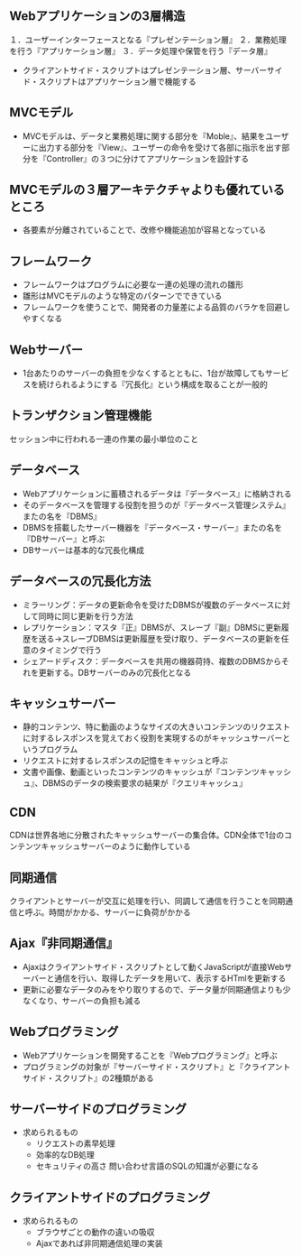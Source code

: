 ## Webアプリケーションの3層構造
１．ユーザーインターフェースとなる『プレゼンテーション層』
２．業務処理を行う『アプリケーション層』
３．データ処理や保管を行う『データ層』
- クライアントサイド・スクリプトはプレゼンテーション層、サーバーサイド・スクリプトはアプリケーション層で機能する

## MVCモデル
- MVCモデルは、データと業務処理に関する部分を『Moble』、結果をユーザーに出力する部分を『View』、ユーザーの命令を受けて各部に指示を出す部分を『Controller』の３つに分けてアプリケーションを設計する

## MVCモデルの３層アーキテクチャよりも優れているところ
- 各要素が分離されていることで、改修や機能追加が容易となっている

## フレームワーク
- フレームワークはプログラムに必要な一連の処理の流れの雛形
- 雛形はMVCモデルのような特定のパターンでできている
- フレームワークを使うことで、開発者の力量差による品質のバラケを回避しやすくなる
## Webサーバー
- 1台あたりのサーバーの負担を少なくするとともに、1台が故障してもサービスを続けられるようにする『冗長化』という構成を取ることが一般的

## トランザクション管理機能
セッション中に行われる一連の作業の最小単位のこと

## データベース
- Webアプリケーションに蓄積されるデータは『データベース』に格納される
- そのデータベースを管理する役割を担うのが『データベース管理システム』またの名を『DBMS』
- DBMSを搭載したサーバー機器を『データベース・サーバー』またの名を『DBサーバー』と呼ぶ
- DBサーバーは基本的な冗長化構成

## データベースの冗長化方法
- ミラーリング：データの更新命令を受けたDBMSが複数のデータベースに対して同時に同じ更新を行う方法
- レプリケーション：マスタ『正』DBMSが、スレーブ『副』DBMSに更新履歴を送る→スレーブDBMSは更新履歴を受け取り、データベースの更新を任意のタイミングで行う
- シェアードディスク：データベースを共用の機器荷持、複数のDBMSからそれを更新する。DBサーバーのみの冗長化となる

## キャッシュサーバー
- 静的コンテンツ、特に動画のようなサイズの大きいコンテンツのリクエストに対するレスポンスを覚えておく役割を実現するのがキャッシュサーバーというプログラム
- リクエストに対するレスポンスの記憶をキャッシュと呼ぶ
- 文書や画像、動画といったコンテンツのキャッシュが『コンテンツキャッシュ』、DBMSのデータの検索要求の結果が『クエリキャッシュ』

## CDN
CDNは世界各地に分散されたキャッシュサーバーの集合体。CDN全体で1台のコンテンツキャッシュサーバーのように動作している

## 同期通信
クライアントとサーバーが交互に処理を行い、同調して通信を行うことを同期通信と呼ぶ。時間がかかる、サーバーに負荷がかかる

## Ajax『非同期通信』
- Ajaxはクライアントサイド・スクリプトとして動くJavaScriptが直接Webサーバーと通信を行い、取得したデータを用いて、表示するHTmlを更新する
- 更新に必要なデータのみをやり取りするので、データ量が同期通信よりも少なくなり、サーバーの負担も減る

## Webプログラミング
- Webアプリケーションを開発することを『Webプログラミング』と呼ぶ
- プログラミングの対象が『サーバーサイド・スクリプト』と『クライアントサイド・スクリプト』の2種類がある

## サーバーサイドのプログラミング
- 求められるもの
  - リクエストの素早処理
  - 効率的なDB処理
  - セキュリティの高さ
問い合わせ言語のSQLの知識が必要になる

## クライアントサイドのプログラミング
- 求められるもの
  - ブラウザごとの動作の違いの吸収
  - Ajaxであれば非同期通信処理の実装

